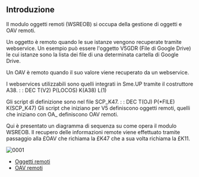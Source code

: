
## Introduzione

Il modulo oggetti remoti (WSREOB) si occupa della gestione di oggetti e OAV remoti.

Un oggetto è remoto quando le sue istanze vengono recuperate tramite webservice. Un esempio può essere l'oggetto V5GDR (File di Google Drive) le cui istanze sono la lista dei file di una determinata cartella di Google Drive.

Un OAV è remoto quando il suo valore viene recuperato da un webservice.

I webservices utilizzabili sono quelli integrati in Sme.UP tramite il costruttore A38.
 :  : DEC T(V2) P(LOCOS) K(A38) L(1)

Gli script di definizione sono nel file SCP_K47.
 :  : DEC T(OJ) P(\*FILE) K(SCP_K47)
Gli script che iniziano per V5 definiscono oggetti remoti, quelli che iniziano con OA_ definiscono OAV remoti.

Qui è presentato un diagramma di sequenza su come opera il modulo WSREOB. Il recupero delle informazioni remote viene effettuato tramite passaggio alla £OAV che richiama la £K47 che a sua volta richiama la £K11.

![0001](http://localhost:3000/immagini/WSREOB/0001.png)
- [Oggetti remoti](Sorgenti/DOC/TA/B£AMO/WSREOB_01)
- [OAV remoti](Sorgenti/DOC/TA/B£AMO/WSREOB_02)
